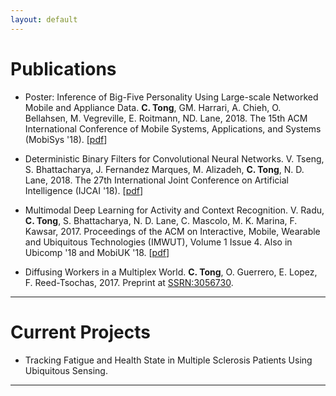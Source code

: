 ```yaml
---
layout: default
---
```


# [](#nn)Publications 

* Poster: Inference of Big-Five Personality Using Large-scale Networked Mobile
and Appliance Data. __C. Tong__, GM. Harrari, A. Chieh, O. Bellahsen, M. Vegreville, E. Roitmann, ND. Lane, 2018. The 15th ACM International Conference of Mobile Systems, Applications, and Systems (MobiSys '18). [[pdf](https://dl.acm.org/citation.cfm?id=3210823)]

* Deterministic Binary Filters for Convolutional Neural Networks. V. Tseng, S. Bhattacharya, J. Fernandez Marques, M. Alizadeh, __C. Tong__, N. D. Lane, 2018. The 27th International Joint Conference on Artificial Intelligence (IJCAI '18). [[pdf](https://www.ijcai.org/proceedings/2018/0380.pdf)]

* Multimodal Deep Learning for Activity and Context Recognition. V. Radu, __C. Tong__, S. Bhattacharya, N. D. Lane, C. Mascolo, M. K. Marina, F. Kawsar, 2017. Proceedings of the ACM on Interactive, Mobile, Wearable and Ubiquitous Technologies (IMWUT), Volume 1 Issue 4. Also in Ubicomp '18 and MobiUK '18. [[pdf](https://dl.acm.org/citation.cfm?doid=3178157.3161174)]

* Diffusing Workers in a Multiplex World. __C. Tong__, O. Guerrero, E. Lopez, F. Reed-Tsochas, 2017. Preprint at [SSRN:3056730](https://papers.ssrn.com/sol3/papers.cfm?abstract_id=3056730). 
***

# [](#nn)Current Projects

* Tracking Fatigue and Health State in Multiple Sclerosis Patients Using Ubiquitous Sensing. 

***
